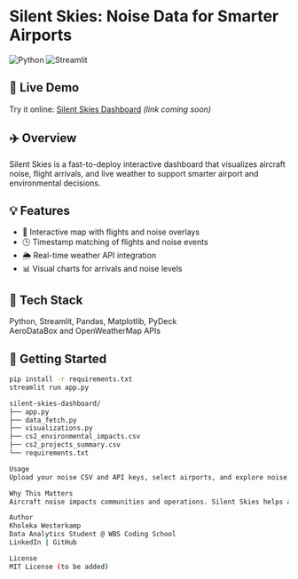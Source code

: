 # Silent Skies: Noise Data for Smarter Airports

![Python](https://img.shields.io/badge/python-3.10-blue)
![Streamlit](https://img.shields.io/badge/streamlit-%3E%3D1.22-brightgreen)

## 🚀 Live Demo  
Try it online: [Silent Skies Dashboard](#) *(link coming soon)*

## ✈️ Overview  
Silent Skies is a fast-to-deploy interactive dashboard that visualizes aircraft noise, flight arrivals, and live weather to support smarter airport and environmental decisions.

## 💡 Features  
- 📍 Interactive map with flights and noise overlays  
- 🕒 Timestamp matching of flights and noise events  
- 🌦️ Real-time weather API integration  
- 📊 Visual charts for arrivals and noise levels  

## 🔧 Tech Stack  
Python, Streamlit, Pandas, Matplotlib, PyDeck  
AeroDataBox and OpenWeatherMap APIs  

## 🚀 Getting Started  
```bash
pip install -r requirements.txt
streamlit run app.py

silent-skies-dashboard/
├── app.py
├── data_fetch.py
├── visualizations.py
├── cs2_environmental_impacts.csv
├── cs2_projects_summary.csv
└── requirements.txt

Usage
Upload your noise CSV and API keys, select airports, and explore noise vs flights with live weather overlays.

Why This Matters
Aircraft noise impacts communities and operations. Silent Skies helps airports understand noise sources and optimize flight activity for quieter skies.

Author
Kholeka Westerkamp
Data Analytics Student @ WBS Coding School
LinkedIn | GitHub

License
MIT License (to be added)



